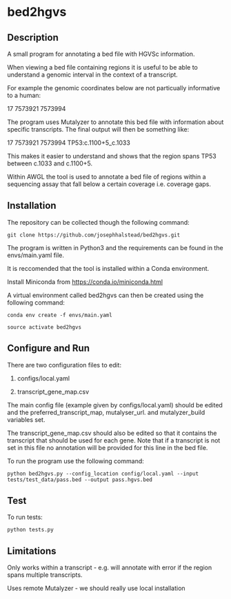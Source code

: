 # bed2hgvs

## Description

A small program for annotating a bed file with HGVSc information.

When viewing a bed file containing regions it is useful to be able to understand a genomic interval in the context of a transcript.

For example the genomic coordinates below are not particually informative to a human:

17	7573921	7573994

The program uses Mutalyzer to annotate this bed file with information about specific transcripts. The final output will then be something like:

17	7573921	7573994	TP53:c.1100+5_c.1033

This makes it easier to understand and shows that the region spans TP53 between c.1033 and c.1100+5.

Within AWGL the tool is used to annotate a bed file of regions within a sequencing assay that fall below a certain coverage i.e. coverage gaps.

## Installation

The repository can be collected though the following command:

`git clone https://github.com/josephhalstead/bed2hgvs.git`

The program is written in Python3 and the requirements can be found in the envs/main.yaml file.

It is reccomended that the tool is installed within a Conda environment.

Install Miniconda from https://conda.io/miniconda.html

A virtual environment called bed2hgvs can then be created using the following command:

`conda env create -f envs/main.yaml `

`source activate bed2hgvs`

## Configure and Run

There are two configuration files to edit:

1) configs/local.yaml

2) transcript\_gene_map.csv

The main config file (example given by configs/local.yaml) should be edited and the preferred_transcript_map,  mutalyser_url. and mutalyzer_build variables set.

The transcript_gene_map.csv should also be edited so that it contains the transcript that should be used for each gene. Note that if a transcript is not set in this file no annotation will be provided for this line in the bed file.

To run the program use the following command:

`python bed2hgvs.py --config_location config/local.yaml --input tests/test_data/pass.bed --output pass.hgvs.bed `

## Test

To run tests:

`python tests.py `

## Limitations

Only works within a transcript - e.g. will annotate with error if the region spans multiple transcripts.

Uses remote Mutalyzer - we should really use local installation
